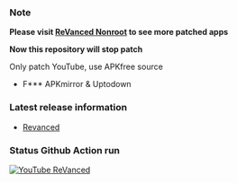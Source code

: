 ### Note

**Please visit [ReVanced Nonroot](https://github.com/luxysiv/revanced-nonroot) to see more patched apps**

**Now this repository will stop patch**

Only patch YouTube, use APKfree source

* F*** APKmirror & Uptodown 

### Latest release information
  - [Revanced](https://github.com/revanced/revanced-patches/releases/latest)

### Status Github Action run

[![YouTube ReVanced](https://github.com/luxysiv/yt-revanced-nonroot/actions/workflows/main.yml/badge.svg)](https://github.com/luxysiv/yt-revanced-nonroot/actions/workflows/main.yml)

